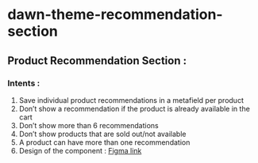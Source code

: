 # dawn-theme-recommendation-section

## Product Recommendation Section :
### Intents :
1. Save individual product recommendations in a metafield per product
2. Don’t show a recommendation if the product is already available in the cart
3. Don’t show more than 6 recommendations
4. Don’t show products that are sold out/not available
5. A product can have more than one recommendation
6. Design of the component : [Figma link](https://www.figma.com/file/tRbGIcusEOMPwdvsXIdf7t/Cart-page-TEST?node-id=429%3A17328&t=hmV7kFhEbCSi6tQf-0)